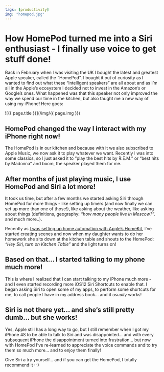 ```yaml
---
tags: [productivity]
img: "homepod.jpg"
---
```


# How HomePod turned me into a Siri enthusiast - I finally use voice to get stuff done!

Back in February when I was visiting the UK I bought the latest and greatest Apple speaker, called the “HomePod”. I bought it out of curiosity as I wanted to find out what these “intelligent speakers” are all about and as I’m all in the Apple’s ecosystem I decided not to invest in the Amazon’s or Google’s ones. What happened was that this speaker not only improved the way we spend our time in the kitchen, but also taught me a new way of using my iPhone! Here goes:

<!--More-->

![{{ page.title }}](/img/{{ page.img }})

## HomePod changed the way I interact with my iPhone right now!

The HomePod is in our kitchen and because with it we also subscribed to Apple Music, we now ask it to play whatever we want. Recently I was into some classics, so I just asked it to “play the best hits by R.E.M.” or “best hits by Madonna” and boom, the speaker played them for me.

## After months of just playing music, I use HomePod and Siri a lot more!

It took us time, but after a few months we started asking Siri through HomePod for more things - like setting up timers (and now finally we can set up more than one of those!), like asking about the weather, like asking about things (definitions, geography: *“how many people live in Moscow?”.* and much more..).

Recently as [I was setting up home automation with Apple’s HomeKit](/podcast-159/), I’ve started creating scenes and now when my daughter wants to do her homework she sits down at the kitchen table and shouts to the HomePod: *“Hey Siri, turn on Kitchen Table”* and the light turns on!

## Based on that... I started talking to my phone much more!

This is where I realized that I can start talking to my iPhone much more - and I even started recording more iOS12 Siri Shortcuts to enable that. I began asking Siri to open some of my apps, to perform some shortcuts for me, to call people I have in my address book... and it *usually* works!

## Siri is not there yet... and she’s still pretty dumb... but she works!

Yes, Apple still has a long way to go, but I still remember when I got my iPhone 4S to be able to talk to Siri and was disappointed... and with every subsequent iPhone the disappointment turned into frustration... but now with HomePod I’ve re-learned to appreciate the voice commands and to try them so much more... and to enjoy them finally!

Give Siri a try yourself... and if you can get the HomePod, I totally recommend it :-)


[n]: https://michael.gratis/nozbe
[p]: /podcast
